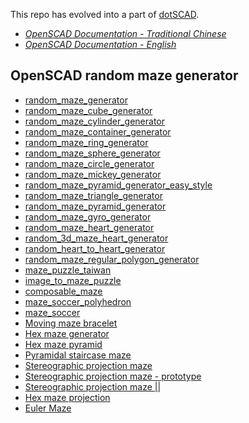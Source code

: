 This repo has evolved into a part of [dotSCAD](https://github.com/JustinSDK/dotSCAD).

- *[OpenSCAD Documentation - Traditional Chinese](http://openhome.cc/Gossip/OpenSCAD/)*
- *[OpenSCAD Documentation - English](http://openhome.cc/eGossip/OpenSCAD/)*


OpenSCAD random maze generator
------------------------------

- [random\_maze_generator](https://github.com/JustinSDK/MazeSCAD/blob/master/docs/random_maze_generator.md)
- [random\_maze\_cube_generator](https://github.com/JustinSDK/MazeSCAD/blob/master/docs/random_maze_cube_generator.md)
- [random\_maze\_cylinder_generator](https://github.com/JustinSDK/MazeSCAD/blob/master/docs/random_maze_cylinder_generator.md)
- [random\_maze\_container_generator](https://github.com/JustinSDK/MazeSCAD/blob/master/docs/random_maze_container_generator.md)
- [random\_maze\_ring_generator](https://github.com/JustinSDK/MazeSCAD/blob/master/docs/random_maze_ring_generator.md)
- [random\_maze\_sphere_generator](https://github.com/JustinSDK/MazeSCAD/blob/master/docs/random_maze_sphere_generator.md)
- [random\_maze\_circle_generator](https://github.com/JustinSDK/MazeSCAD/blob/master/docs/random_maze_circle_generator.md)
- [random\_maze\_mickey_generator](https://github.com/JustinSDK/MazeSCAD/blob/master/docs/random_maze_mickey_generator.md)
- [random\_maze\_pyramid\_generator\_easy_style](https://github.com/JustinSDK/MazeSCAD/blob/master/docs/random_maze_pyramid_generator_easy_style.md)
- [random\_maze\_triangle_generator](https://github.com/JustinSDK/MazeSCAD/blob/master/docs/random_maze_triangle_generator.md)
- [random\_maze\_pyramid_generator](https://github.com/JustinSDK/MazeSCAD/blob/master/docs/random_maze_pyramid_generator.md)
- [random\_maze\_gyro_generator](https://github.com/JustinSDK/MazeSCAD/blob/master/docs/random_maze_gyro_generator.md)
- [random\_maze\_heart_generator](https://github.com/JustinSDK/MazeSCAD/blob/master/docs/random_maze_heart_generator.md)
- [random\_3d\_maze\_heart_generator](https://github.com/JustinSDK/MazeSCAD/blob/master/docs/random_3d_maze_heart_generator.md)
- [random\_heart\_to\_heart_generator](https://github.com/JustinSDK/MazeSCAD/blob/master/docs/random_heart_to_heart_generator.md)
- [random\_maze\_regular\_polygon_generator](https://github.com/JustinSDK/MazeSCAD/blob/master/docs/random_maze_regular_polygon_generator.md)
- [maze\_puzzle_taiwan](https://github.com/JustinSDK/MazeSCAD/blob/master/docs/maze_puzzle_taiwan.md)
- [image\_to\_maze_puzzle](https://github.com/JustinSDK/MazeSCAD/blob/master/docs/image_to_maze_puzzle.md)
- [composable_maze](https://github.com/JustinSDK/MazeSCAD/blob/master/docs/composable_maze.md)
- [maze_soccer_polyhedron](https://github.com/JustinSDK/MazeSCAD/blob/master/docs/maze_soccer_polyhedron.md)
- [maze_soccer](https://github.com/JustinSDK/MazeSCAD/blob/master/docs/maze_soccer.md)
- [Moving maze bracelet](https://github.com/JustinSDK/MazeSCAD/blob/master/docs/moving_maze_bracelet.md)
- [Hex maze generator](https://github.com/JustinSDK/MazeSCAD/blob/master/docs/hex_maze_generator.md)
- [Hex maze pyramid](https://github.com/JustinSDK/MazeSCAD/blob/master/docs/hex_maze_pyramid.md)
- [Pyramidal staircase maze](https://github.com/JustinSDK/MazeSCAD/blob/master/docs/pyramidal_staircase_maze.md)
- [Stereographic projection maze](https://github.com/JustinSDK/MazeSCAD/blob/master/docs/stereographic_projection_maze.md)
- [Stereographic projection maze - prototype](https://github.com/JustinSDK/MazeSCAD/blob/master/docs/stereographic_projection_maze2.md)
- [Stereographic projection maze ||](https://github.com/JustinSDK/MazeSCAD/blob/master/docs/stereographic_projection_maze2-improved.md)
- [Hex maze projection](https://github.com/JustinSDK/MazeSCAD/blob/master/docs/hex_maze_stereographic_projection.md)
- [Euler Maze](https://github.com/JustinSDK/MazeSCAD/blob/master/docs/euler_maze.md)

